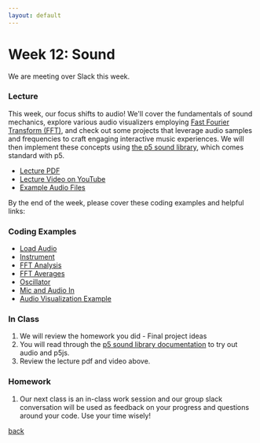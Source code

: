 ```yaml
---
layout: default
---
```


# Week 12: Sound

We are meeting over Slack this week.

### Lecture
This week, our focus shifts to audio! We'll cover the fundamentals of sound mechanics, explore various audio visualizers employing [Fast Fourier Transform (FFT)](http://en.wikipedia.org/wiki/Fast_Fourier_transform), and check out some projects that leverage audio samples and frequencies to craft engaging interactive music experiences. We will then implement these concepts using [the p5 sound library](https://p5js.org/reference/#/libraries/p5.sound), which comes standard with p5.

- [Lecture PDF](https://teaching-files.s3.us-east-2.amazonaws.com/creativecoding/lectures/creativecoding_week12.pdf)
- [Lecture Video on YouTube](https://youtu.be/Iep6ZWtf4o8)
- [Example Audio Files](https://teaching-files.s3.us-east-2.amazonaws.com/creativecoding/lectures/audio_downloads.zip)

By the end of the week, please cover these coding examples and helpful links:

### Coding Examples

- [Load Audio](https://editor.p5js.org/dannewoo/sketches/jtFYtcfpp)
- [Instrument](https://editor.p5js.org/dannewoo/sketches/SJdko83Tu)
- [FFT Analysis](https://editor.p5js.org/dannewoo/sketches/c4Zf8oBPW)
- [FFT Averages](https://editor.p5js.org/dannewoo/sketches/u3qoypo-M)
- [Oscillator](https://editor.p5js.org/dannewoo/sketches/dweiLLdoR)
- [Mic and Audio In](https://editor.p5js.org/dannewoo/sketches/4jAhcqMff)
- [Audio Visualization Example](https://editor.p5js.org/dannewoo/sketches/yjaFzXQEQ)
  
### In Class
1. We will review the homework you did - Final project ideas
2. You will read through the [p5 sound library documentation](https://p5js.org/reference/#/libraries/p5.sound) to try out audio and p5js.
3. Review the lecture pdf and video above.

### Homework 

1. Our next class is an in-class work session and our group slack conversation will be used as feedback on your progress and questions around your code. Use your time wisely!

[back](./)
